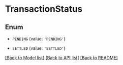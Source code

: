 # TransactionStatus


## Enum

* `PENDING` (value: `'PENDING'`)

* `SETTLED` (value: `'SETTLED'`)

[[Back to Model list]](../README.md#documentation-for-models) [[Back to API list]](../README.md#documentation-for-api-endpoints) [[Back to README]](../README.md)


